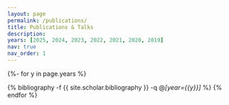 ```yaml
---
layout: page
permalink: /publications/
title: Publications & Talks
description:
years: [2025, 2024, 2023, 2022, 2021, 2020, 2019]
nav: true
nav_order: 1
---
```


<!-- _pages/publications.md -->
<div class="publications">

{%- for y in page.years %}

  <!-- <h2 class="year">{{y}}</h2> -->

{% bibliography -f {{ site.scholar.bibliography }} -q @*[year={{y}}]* %}
{% endfor %}

</div>

